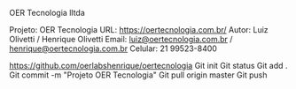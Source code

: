 OER Tecnologia lltda

Projeto: OER Tecnologia
URL: https://oertecnologia.com.br/
Autor: Luiz Olivetti / Henrique Olivetti
Email: luiz@oertecnologia.com.br / henrique@oertecnologia.com.br
Celular: 21 99523-8400


https://github.com/oerlabshenrique/oertecnologia
Git init
Git status
Git add .
Git commit -m "Projeto OER Tecnologia"
Git pull origin master
Git push
